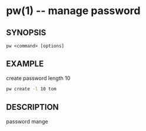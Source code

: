 pw(1) -- manage password
===================================

## SYNOPSIS

    pw <command> [options]

## EXAMPLE

create password length 10

```bash
pw create -l 10 tom
```

## DESCRIPTION

password mange

